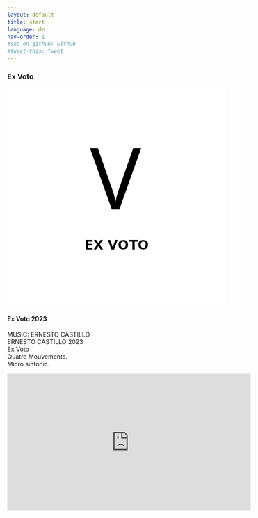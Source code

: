 ```yaml
---
layout: default
title: start
language: de
nav-order: 1
#see-on-github: Github
#tweet-this: Tweet
---
```

### Ex Voto  
<a href="/ex-voto" title="Ex Voto"><img src="/images/Ex-Voto.jpg" alt="Ex Voto cover" class="img-left"></a>
<br />
#### Ex Voto 2023  
MUSIC: ERNESTO CASTILLO  
ERNESTO CASTILLO 2023  
Ex Voto  
Quatre Mouvements.  
Micro sinfonic.  


<iframe title="Ex Voto 1. Satz" width="560" height="315" src="https://makertube.net/videos/embed/83d7b6f8-b473-4581-9d1a-47da4783f617" frameborder="0" allowfullscreen="0" sandbox="allow-same-origin allow-scripts allow-popups"></iframe>
